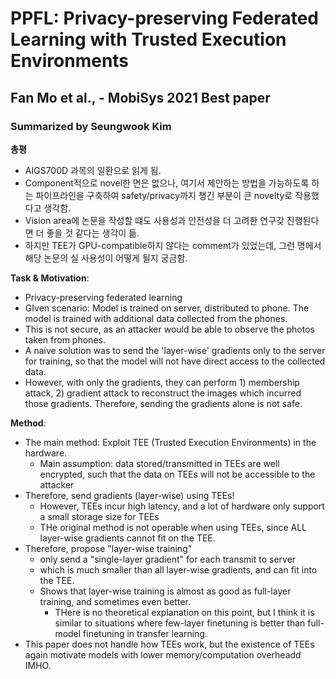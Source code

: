 # PPFL: Privacy-preserving Federated Learning with Trusted Execution Environments
## Fan Mo et al., - MobiSys 2021 Best paper
### Summarized by Seungwook Kim

**총평**
* AIGS700D 과목의 일환으로 읽게 됨.
* Component적으로 novel한 면은 없으나, 여기서 제안하는 방법을 가능하도록 하는 파이프라인을 구축하여 safety/privacy까지 챙긴 부분이 큰 novelty로 작용했다고 생각함.
* Vision area에 논문을 작성할 떄도 사용성과 안전성을 더 고려한 연구갖 진행된다면 더 좋을 것 같다는 생각이 듦.
* 하지만 TEE가 GPU-compatible하지 않다는 comment가 있었는데, 그런 명에서 해당 논문의 실 사용성이 어떻게 될지 궁금함.

**Task & Motivation**:
* Privacy-preserving federated learning
* GIven scenario: Model is trained on server, distributed to phone. The model is trained with additional data collected from the phones.
* This is not secure, as an attacker would be able to observe the photos taken from phones.
* A naive solution was to send the 'layer-wise' gradients only to the server for training, so that the model will not have direct access to the collected data.
* However, with only the gradients, they can perform 1) membership attack, 2) gradient attack to reconstruct the images which incurred those gradients. Therefore, sending the gradients alone is not safe.

**Method**:
* The main method: Exploit TEE (Trusted Execution Environments) in the hardware.
    * Main assumption: data stored/transmitted in TEEs are well encrypted, such that the data on TEEs will not be accessible to the attacker
* Therefore, send gradients (layer-wise) using TEEs!
    * However, TEEs incur high latency, and a lot of hardware only support a small storage size for TEEs
    * THe original method is not operable when using TEEs, since ALL layer-wise gradients cannot fit on the TEE.
* Therefore, propose "layer-wise training"
    * only send a "single-layer gradient" for each transmit to server
    * which is much smaller than all layer-wise gradients, and can fit into the TEE.
    * Shows that layer-wise training is almost as good as full-layer training, and sometimes even better.
        * THere is no theoretical explanation on this point, but I think it is similar to situations where few-layer finetuning is better than full-model finetuning in transfer learning.
* This paper does not handle how TEEs work, but the existence of TEEs again motivate models with lower memory/computation overheadd IMHO.
